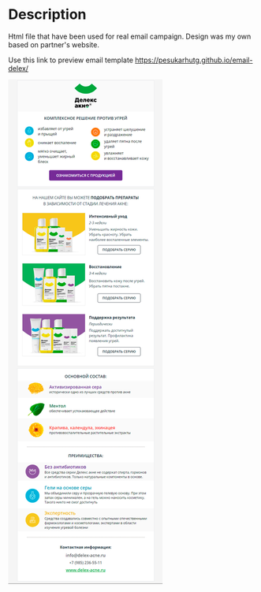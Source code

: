 # Description
Html file that have been used for real email campaign. Design was my own based on partner's website.

Use this link to preview email template https://pesukarhutg.github.io/email-delex/

[![Preview](https://github.com/PesukarhuTG/email-delex/blob/master/assets/preview.jpg)](https://pesukarhutg.github.io/email-delex/)
